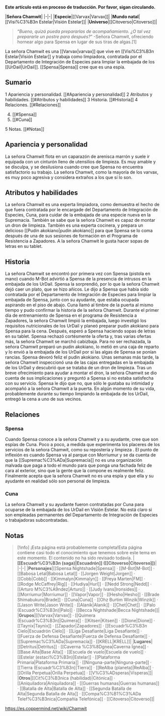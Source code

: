 **Este artículo está en proceso de traducción. Por favor, sigan circulando.**


|**Señora Chamwit**|
|-|-|
|**Especie**|[[Varvax\|Varvax]]|
|**Mundo natal**|[[Visi%C3%B3n Estelar\|Visión Estelar]]|
|**Universo**|[[Citoverso\|Citoverso]]|

>“*Bueno, quizá pueda prepararlas de acompañamiento. ¿O tal vez prepararle un postre para después?*”
\-Señora Chamwit, ofreciendo hornear algo para Spensa en lugar de sus tiras de algas.[1]


La señora Chamwit es una [[Varvax\|varvax]] que vive en [[Visi%C3%B3n Estelar\|Visión Estelar]] y trabaja como limpiadora, contratada por el Departamento de Integración de Especies para limpiar la embajada de los [[UrDail\|UrDail]]. [[Spensa\|Spensa]] cree que es una espía.

## Sumario

1 Apariencia y personalidad. [[#Apariencia y personalidad]] 
2 Atributos y habilidades. [[#Atributos y habilidades]] 
3 Historia. [[#Historia]] 
4 Relaciones. [[#Relaciones]] 

4. [[#Spensa]] 
4. [[#Cuna]] 


5 Notas. [[#Notas]] 


## Apariencia y personalidad
La señora Chamwit flota en un caparazón de arenisca marrón y suele ir equipada con un cinturón lleno de utensilios de limpieza. Es muy amable y se disculpa, y se desilusiona cuando cree que Spensa no encuentra satisfactorio su trabajo. La señora Chamwit, como la mayoría de los varvax, es muy poco agresiva y considera extraños a los que sí lo son.

## Atributos y habilidades
La señora Chamwit es una experta limpiadora, como demuestra el hecho de que fuera contratada por le encargade del Departamento de Integración de Especies, Cuna, para cuidar de la embajada de una especie nueva en la Supremacía. También se sabe que la señora Chamwit es capaz de montar un dron de limpieza. También es una experta cocinera, y prepara un delicioso [[Pudin akokiano\|pudin akokiano]] para que Spensa se lo coma después de una de sus sesiones de formación en el Programa de Resistencia a Zapadores. A la señora Chamwit le gusta hacer sopas de letras en su tablet.

## Historia
La señora Chamwit se encontró por primera vez con Spensa (pistola en mano) cuando M-Bot advirtió a Spensa de la presencia de intrusos en la embajada de los UrDail. Spensa la sorprendió, por lo que la señora Chamwit dejó caer un plato, que se hizo añicos. Le dijo a Spensa que había sido contratada por el Departamento de Integración de Especies para limpiar la embajada de Spensa, junto con su ayudante, que estaba ocupada aspirando en el piso de abajo. Cuna llamó al timbre de la puerta al mismo tiempo y pudo confirmar la historia de la señora Chamwit.
Durante el primer día de entrenamiento de Spensa en el programa de Resistencia a Zapadores, la señora Chamwit limpió la embajada, luego investigó los requisitos nutricionales de los UrDail y planeó preparar pudin akokiano para Spensa para la cena. Después, esperó a Spensa haciendo sopas de letras en su tablet. Spensa rechazó cortésmente la oferta y, tras varias ofertas más, la señora Chamwit se marchó cabizbaja. Para no ser rechazada, la señora Chamwit preparó un pudin akokiano, lo metió en una caja de reparto y lo envió a la embajada de los UrDail por si las algas de Spensa se ponían rancias. Spensa devoró feliz el pudin akokiano.
Unas semanas más tarde, la señora Chamwit inspeccionó una de las cajas entregadas en la embajada de los UrDail y descubrió que se trataba de un dron de limpieza. Tras un breve ofrecimiento para ayudar a montar el dron, la señora Chamwit se dio cuenta de sus implicaciones y preguntó a Spensa si no estaba satisfecha con su servicio. Spensa le dijo que no, que sólo le gustaba su intimidad y acompañó a la señora Chamwit a la puerta.
En algún momento de su vida, probablemente durante su tiempo limpiando la embajada de los UrDail, entregó la cena a uno de sus vecinos.

## Relaciones
### Spensa
Cuando Spensa conoce a la señora Chamwit y a su ayudante, cree que son espías de Cuna. Poco a poco, a medida que experimenta los placeres de los servicios de la señora Chamwit, como su repostería y limpieza . El punto de inflexión es cuando Spensa va al parque con Morriumur y se da cuenta de que la [[Supremac%C3%ADa\|Supremacía]] no es una organización malvada que paga a todo el mundo para que ponga una fachada feliz de cara al exterior, sino que la gente que la compone es realmente feliz. Finalmente acepta que la señora Chamwit no es una espía y que ella y su ayudante en realidad sólo son personal de limpieza.

### Cuna
La señora Chamwit y su ayudante fueron contratadas por Cuna para ocuparse de la embajada de los UrDail en Visión Estelar. No está claro si son empleadas permanentes del Departamento de Integración de Especies o trabajadoras subcontratadas.

## Notas

> [!info] ¡Esta página está probablemente completa!Esta página contiene casi todo el conocimiento que tenemos sobre este tema en este momento.
El contenido no ha sido revisado todavía.
|**[[Escuadr%C3%B3n (saga)\|Escuadrón]] ([[Citoverso\|Citoverso]])**|
|-|-|
|**Personajes**|[[Spensa Nightshade\|Spensa]] · [[M-Bot\|M-Bot]] · [[Babosa Letal\|Babosa Letal]] · [[Jorgen Weight\|Jorgen]] · [[Cobb\|Cobb]] · [[Kimmalyn\|Kimmalyn]] · [[Freya Marten\|FM]] · [[Rodge McCaffrey\|Rig]] · [[Hudiya\|Hurl]] · [[Nedd Strong\|Nedd]] · [[Arturo M%C3%A9ndez\|Arturo]] · [[Judy Ivans\|Ironsides]] · [[Morriumur\|Morriumur]] · [[Vapor\|Vapor]] · [[Hesho\|Hesho]] · [[Brade Shimabukuro\|Brade]] · [[Cuna\|Cuna]] · [[Ohz Burtim Winzik\|Winzik]] · [[Jason Write\|Jason Write]] · [[Alanik\|Alanik]] · [[Chet\|Chet]] · [[Palo (Escuadr%C3%B3n)\|Palo]] · [[Becca Nightshade\|Becca Nightshade]]|
|**Grupos**|[[Varvax\|Varvax]] · [[Quimera (Escuadr%C3%B3n)\|Quimera]] · [[Kitsen\|Kitsen]] · [[Dione\|Dione]] · [[Taynix\|Taynix]] · [[Zapador\|Zapadores]] · [[Escuadr%C3%B3n Cielo\|Escuadrón Cielo]] · [[Liga Desafiante\|Liga Desafiante]] · [[Fuerza de Defensa Desafiante\|Fuerza de Defensa Desafiante]] · [[Supremac%C3%ADa\|Supremacía]] · [[KRELL\|KRELL]]|
|**Lugares**|[[Detritus\|Detritus]] · [[Caverna %C3%8Dgnea\|Caverna Ígnea]] · [[Base Alta\|Base Alta]] · [[Escuela de vuelo\|Escuela de vuelo]] · [[Estelar (estaci%C3%B3n)\|Estelar]] · [[Plataforma Primaria\|Plataforma Primaria]] · [[Ninguna-parte\|Ninguna-parte]] · [[Tierra (Escuadr%C3%B3n)\|Tierra]] · [[ReAlba (planeta)\|ReAlba]] · [[Orilla Perpetua\|Orilla Perpetua]] · [[V%C3%ADsperas\|Vísperas]]|
|**Otros**|[[Cit%C3%B3nica (habilidad)\|Citónica]] · [[Aniquiladora\|Aniquiladora]] · [[Guerras humanas\|Guerras humanas]] · [[Batalla de Alta\|Batalla de Alta]] · [[Segunda Batalla de Alta\|Segunda Batalla de Alta]] · [[Compa%C3%B1%C3%ADa Telef%C3%B3nica\|Compañía Telefónica]] · [[Citoverso\|Citoverso]]|



https://es.coppermind.net/wiki/Chamwit